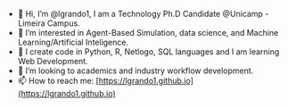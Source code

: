 - 👋 Hi, I’m @lgrando1, I am a Technology Ph.D Candidate @Unicamp - Limeira Campus.
- 👀 I’m interested in Agent-Based Simulation, data science, and Machine Learning/Artificial Inteligence.
- 🌱 I create code in Python, R, Netlogo, SQL languages and I am learning Web Development. 
- 💞️ I’m looking to academics and industry workflow development.
- 📫 How to reach me: [https://lgrando1.github.io](https://lgrando1.github.io)

<!---
lgrando1/lgrando1 is a ✨ special ✨ repository because its `README.md` (this file) appears on your GitHub profile.
You can click the Preview link to take a look at your changes.
--->
